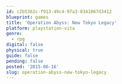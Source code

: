 ```yaml
---
id: c2b5362c-f913-49c4-97a3-0341067d3412
blueprint: games
title: 'Operation Abyss: New Tokyo Legacy'
platform: playstation-vita
genre:
  - rpg
digital: false
physical: true
guide: false
pending: false
posted: '2015-06-16'
slug: operation-abyss-new-tokyo-legacy
---
```

